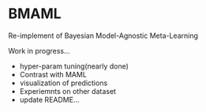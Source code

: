 # BMAML
Re-implement of Bayesian Model-Agnostic Meta-Learning



Work in progress...

* hyper-param tuning(nearly done)
* Contrast with MAML
* visualization of predictions
* Experiemnts on other dataset
* update README...
